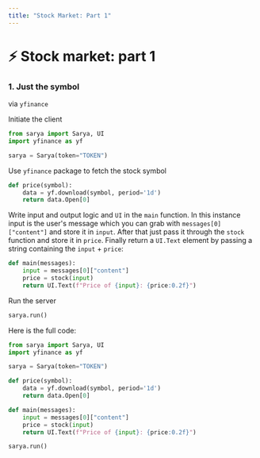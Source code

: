 ```yaml
---
title: "Stock Market: Part 1"
---
```


# ⚡️ Stock market: part 1

### 1. Just the symbol
via `yfinance`

Initiate the client
```py
from sarya import Sarya, UI
import yfinance as yf

sarya = Sarya(token="TOKEN")
```

Use `yfinance` package to fetch the stock symbol
```py
def price(symbol):
    data = yf.download(symbol, period='1d')
    return data.Open[0]
```

Write input and output logic and `UI` in the `main` function. In this instance input is the user's message which you can grab with `messages[0]["content"]` and store it in `input`. After that just pass it through the `stock` function and store it in `price`. Finally return a `UI.Text` element by passing a string containing the `input` + `price`:
```py
def main(messages):
    input = messages[0]["content"]
    price = stock(input)
    return UI.Text(f"Price of {input}: {price:0.2f}")
```

Run the server
```py
sarya.run()
```

Here is the full code:
```py
from sarya import Sarya, UI
import yfinance as yf

sarya = Sarya(token="TOKEN")

def price(symbol):
    data = yf.download(symbol, period='1d')
    return data.Open[0]

def main(messages):
    input = messages[0]["content"]
    price = stock(input)
    return UI.Text(f"Price of {input}: {price:0.2f}")

sarya.run()
```
